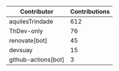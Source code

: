 | Contributor | Contributions |
| ------------ | -------------- |
| aquilesTrindade | 612 |
| ThDev-only | 76 |
| renovate[bot] | 45 |
| devsuay | 15 |
| github-actions[bot] | 3 |
